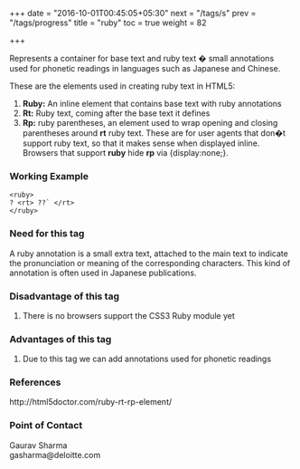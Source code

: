 +++
date = "2016-10-01T00:45:05+05:30"
next = "/tags/s"
prev = "/tags/progress"
title = "ruby"
toc = true
weight = 82

+++

Represents a container for base text and ruby text � small annotations used for phonetic readings in languages such as Japanese and Chinese.

These are the elements used in creating ruby text in HTML5:
<ol>
  <li><b>Ruby:</b> An inline element that contains base text with ruby annotations</li>
  <li><b>Rt:</b> Ruby text, coming after the base text it defines</li>
  <li><b>Rp:</b> ruby parentheses, an element used to wrap opening and closing parentheses around <b>rt</b> ruby text. These are for user agents that don�t support ruby text, so that it makes sense when displayed inline. Browsers that support <b>ruby</b> hide <b>rp</b> via {display:none;}.</li>
</ol>

<h3>Working Example</h3>

	<ruby>
	? <rt> ??` </rt>
	</ruby>

<h3>Need for this tag</h3>
A ruby annotation is a small extra text, attached to the main text to indicate the pronunciation or meaning of the corresponding characters. This kind of annotation is often used in Japanese publications.   

<h3>Disadvantage of this tag</h3>
<ol>
  <li>There is no browsers support the CSS3 Ruby module yet</li>
</ol>

<h3>Advantages of this tag</h3>
<ol>
  <li>Due to this tag we can add annotations used for phonetic readings</li>
</ol>

<h3>References</h3>
http://html5doctor.com/ruby-rt-rp-element/

<h3>Point of Contact</h3>
Gaurav Sharma <br>
gasharma@deloitte.com
